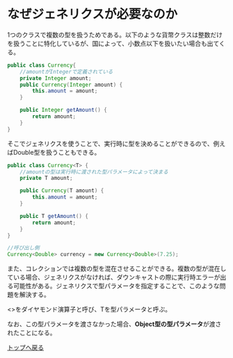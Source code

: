 # なぜジェネリクスが必要なのか

1つのクラスで複数の型を扱うためである。以下のような貨幣クラスは整数だけを扱うことに特化しているが、国によって、小数点以下を扱いたい場合も出てくる。

```java
public class Currency{
    //amountがIntegerで定義されている
    private Integer amount;
    public Currency(Integer amount) {
        this.amount = amount;
    }

    public Integer getAmount() {
        return amount;
    }
}
```
そこでジェネリクスを使うことで、実行時に型を決めることができるので、例えばDouble型を扱うこともできる。

```java
public class Currency<T> {
    //amountの型は実行時に渡された型パラメータによって決まる
    private T amount;

    public Currency(T amount) {
        this.amount = amount;
    }

    public T getAmount() {
        return amount;
    }
}

//呼び出し側
Currency<Double> currency = new Currency<Double>(7.25);
```
また、コレクションでは複数の型を混在させることができる。複数の型が混在している場合、ジェネリクスがなければ、ダウンキャストの際に実行時エラーが出る可能性がある。ジェネリクスで型パラメータを指定することで、このような問題を解決する。

<>をダイヤモンド演算子と呼び、Tを型パラメータと呼ぶ。

なお、この型パラメータを渡さなかった場合、**Object型の型パラメータ**が渡されたことになる。

[トップへ戻る](../../../../../../../README.md)